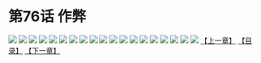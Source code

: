 # 第76话 作弊
![](https://s2.baozimh.com/scomic/sanyanxiaotianlu-samanhua/0/75-pd3l/1.jpg)
![](https://s2.baozimh.com/scomic/sanyanxiaotianlu-samanhua/0/75-pd3l/2.jpg)
![](https://s2.baozimh.com/scomic/sanyanxiaotianlu-samanhua/0/75-pd3l/3.jpg)
![](https://s2.baozimh.com/scomic/sanyanxiaotianlu-samanhua/0/75-pd3l/4.jpg)
![](https://s2.baozimh.com/scomic/sanyanxiaotianlu-samanhua/0/75-pd3l/5.jpg)
![](https://s2.baozimh.com/scomic/sanyanxiaotianlu-samanhua/0/75-pd3l/6.jpg)
![](https://s2.baozimh.com/scomic/sanyanxiaotianlu-samanhua/0/75-pd3l/7.jpg)
![](https://s2.baozimh.com/scomic/sanyanxiaotianlu-samanhua/0/75-pd3l/8.jpg)
![](https://s2.baozimh.com/scomic/sanyanxiaotianlu-samanhua/0/75-pd3l/9.jpg)
![](https://s2.baozimh.com/scomic/sanyanxiaotianlu-samanhua/0/75-pd3l/10.jpg)
![](https://s2.baozimh.com/scomic/sanyanxiaotianlu-samanhua/0/75-pd3l/11.jpg)
![](https://s2.baozimh.com/scomic/sanyanxiaotianlu-samanhua/0/75-pd3l/12.jpg)
![](https://s2.baozimh.com/scomic/sanyanxiaotianlu-samanhua/0/75-pd3l/13.jpg)
![](https://s2.baozimh.com/scomic/sanyanxiaotianlu-samanhua/0/75-pd3l/14.jpg)
![](https://s2.baozimh.com/scomic/sanyanxiaotianlu-samanhua/0/75-pd3l/15.jpg)
![](https://s2.baozimh.com/scomic/sanyanxiaotianlu-samanhua/0/75-pd3l/16.jpg)
![](https://s2.baozimh.com/scomic/sanyanxiaotianlu-samanhua/0/75-pd3l/17.jpg)
![](https://s2.baozimh.com/scomic/sanyanxiaotianlu-samanhua/0/75-pd3l/18.jpg)
![](https://s2.baozimh.com/scomic/sanyanxiaotianlu-samanhua/0/75-pd3l/19.jpg)
[【上一章】](./75.md)
[【目录】](./README.md)
[【下一章】](./77.md)
